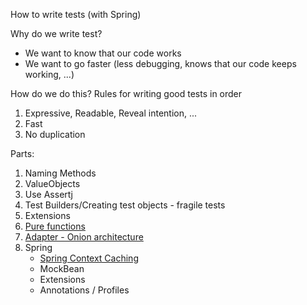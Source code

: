 How to write tests (with Spring)

Why do we write test?
* We want to know that our code works
* We want to go faster (less debugging, knows that our code keeps working, ...)

How do we do this?
Rules for writing good tests in order

1. Expressive, Readable, Reveal intention, ...
2. Fast
3. No duplication

Parts:
1. Naming Methods
2. ValueObjects
3. Use Assertj   
4. Test Builders/Creating test objects - fragile tests
5. Extensions
6. [Pure functions](https://www.youtube.com/watch?v=M-sDjNOAn_Y)
7. [Adapter - Onion architecture](https://herbertograca.com/2017/11/16/explicit-architecture-01-ddd-hexagonal-onion-clean-cqrs-how-i-put-it-all-together)
8. Spring
    * [Spring Context Caching](https://docs.spring.io/spring-framework/docs/current/reference/html/testing.html#testcontext-ctx-management-caching)
    * MockBean
    * Extensions
    * Annotations / Profiles